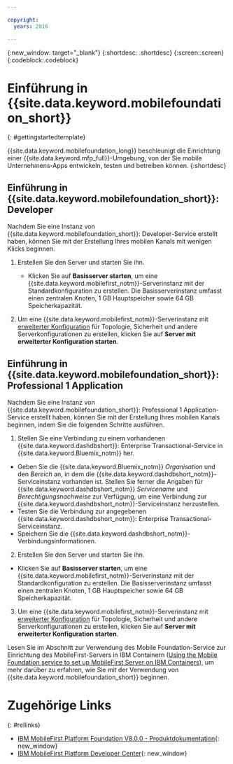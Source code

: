 ```yaml
---

copyright:
  years: 2016

---
```


{:new_window: target="_blank"}
{:shortdesc: .shortdesc}
{:screen:.screen}
{:codeblock:.codeblock}

# Einführung in {{site.data.keyword.mobilefoundation_short}}

{: #gettingstartedtemplate}

{{site.data.keyword.mobilefoundation_long}} beschleunigt die Einrichtung einer {{site.data.keyword.mfp_full}}-Umgebung, von der Sie mobile Unternehmens-Apps entwickeln, testen und betreiben können.
{:shortdesc}

## Einführung in {{site.data.keyword.mobilefoundation_short}}: Developer

Nachdem Sie eine Instanz von {{site.data.keyword.mobilefoundation_short}}: Developer-Service erstellt haben, können Sie mit der Erstellung Ihres mobilen Kanals mit wenigen Klicks beginnen. 

1.	Erstellen Sie den Server und starten Sie ihn.
	*	Klicken Sie auf **Basisserver starten**, um eine {{site.data.keyword.mobilefirst_notm}}-Serverinstanz mit der Standardkonfiguration zu erstellen. Die Basisserverinstanz umfasst einen zentralen
Knoten, 1 GB Hauptspeicher sowie 64 GB Speicherkapazität.

2.	Um eine {{site.data.keyword.mobilefirst_notm}}-Serverinstanz mit [erweiterter Konfiguration](c_using_mfs_p1.html#using_mfs_advanced_p1) für Topologie, Sicherheit und andere Serverkonfigurationen zu erstellen, klicken Sie auf **Server mit erweiterter Konfiguration starten**.

## Einführung in {{site.data.keyword.mobilefoundation_short}}: Professional 1 Application

Nachdem Sie eine Instanz von {{site.data.keyword.mobilefoundation_short}}: Professional 1 Application-Service erstellt haben, können Sie mit der Erstellung Ihres mobilen Kanals beginnen, indem Sie die folgenden Schritte ausführen. 

1.  Stellen Sie eine Verbindung zu einem vorhandenen {{site.data.keyword.dashdbshort}}: Enterprise Transactional-Service in {{site.data.keyword.Bluemix_notm}} her.
  * Geben Sie die {{site.data.keyword.Bluemix_notm}} *Organisation* und den *Bereich* an, in dem die {{site.data.keyword.dashdbshort_notm}}-Serviceinstanz vorhanden ist. Stellen Sie ferner die Angaben für {{site.data.keyword.dashdbshort_notm}} *Servicename* und *Berechtigungsnachweise* zur Verfügung, um eine Verbindung zur {{site.data.keyword.dashdbshort_notm}}-Serviceinstanz herzustellen. 
  * Testen Sie die Verbindung zur angegebenen {{site.data.keyword.dashdbshort_notm}}: Enterprise Transactional-Serviceinstanz.
  * Speichern Sie die {{site.data.keyword.dashdbshort_notm}}-Verbindungsinformationen.

2.  Erstellen Sie den Server und starten Sie ihn.
  * Klicken Sie auf **Basisserver starten**, um eine {{site.data.keyword.mobilefirst_notm}}-Serverinstanz mit der Standardkonfiguration zu erstellen. Die Basisserverinstanz umfasst einen zentralen
Knoten, 1 GB Hauptspeicher sowie 64 GB Speicherkapazität.

3.  Um eine {{site.data.keyword.mobilefirst_notm}}-Serverinstanz mit [erweiterter Konfiguration](c_using_mfs_p2.html#using_mfs_advanced_p2) für Topologie, Sicherheit und andere Serverkonfigurationen zu erstellen, klicken Sie auf **Server mit erweiterter Konfiguration starten**.

Lesen Sie im Abschnitt zur Verwendung des Mobile Foundation-Service zur Einrichtung des MobileFirst-Servers in IBM Containern ([Using the Mobile Foundation service to set up MobileFirst Server on IBM Containers](https://mobilefirstplatform.ibmcloud.com/tutorials/en/foundation/8.0/ibm-containers/using-mobile-foundation/)), um mehr darüber zu erfahren, wie Sie mit der Verwendung von {{site.data.keyword.mobilefoundation_short}} beginnen.

# Zugehörige Links
{: #rellinks}

*	[IBM MobileFirst Platform Foundation V8.0.0 - Produktdokumentation](https://www.ibm.com/support/knowledgecenter/SSHS8R_8.0.0/wl_welcome.html){: new_window}
*	[IBM MobileFirst Platform Developer Center](https://mobilefirstplatform.ibmcloud.com){: new_window}
